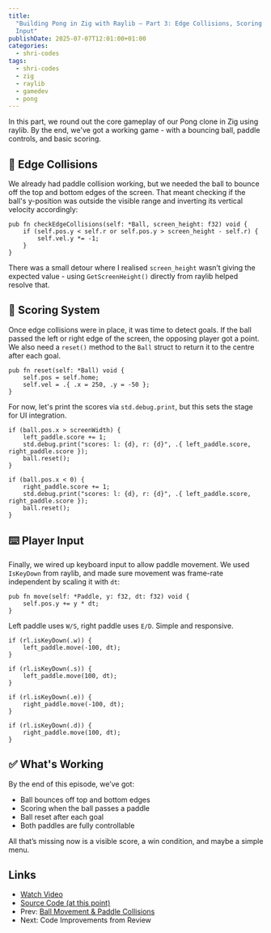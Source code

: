 ```yaml
---
title:
  "Building Pong in Zig with Raylib – Part 3: Edge Collisions, Scoring & Player
  Input"
publishDate: 2025-07-07T12:01:00+01:00
categories:
  - shri-codes
tags:
  - shri-codes
  - zig
  - raylib
  - gamedev
  - pong
---
```


In this part, we round out the core gameplay of our Pong clone in Zig using
raylib. By the end, we've got a working game - with a bouncing ball, paddle
controls, and basic scoring.

## 🧱 Edge Collisions

We already had paddle collision working, but we needed the ball to bounce off
the top and bottom edges of the screen. That meant checking if the ball's
y-position was outside the visible range and inverting its vertical velocity
accordingly:

```zig
pub fn checkEdgeCollisions(self: *Ball, screen_height: f32) void {
    if (self.pos.y < self.r or self.pos.y > screen_height - self.r) {
        self.vel.y *= -1;
    }
}
```

There was a small detour where I realised `screen_height` wasn’t giving the
expected value - using `GetScreenHeight()` directly from raylib helped resolve
that.

## 🏁 Scoring System

Once edge collisions were in place, it was time to detect goals. If the ball
passed the left or right edge of the screen, the opposing player got a point. We
also need a `reset()` method to the `Ball` struct to return it to the centre
after each goal.

```zig
pub fn reset(self: *Ball) void {
    self.pos = self.home;
    self.vel = .{ .x = 250, .y = -50 };
}
```

For now, let's print the scores via `std.debug.print`, but this sets the stage
for UI integration.

```zig
if (ball.pos.x > screenWidth) {
    left_paddle.score += 1;
    std.debug.print("scores: l: {d}, r: {d}", .{ left_paddle.score, right_paddle.score });
    ball.reset();
}

if (ball.pos.x < 0) {
    right_paddle.score += 1;
    std.debug.print("scores: l: {d}, r: {d}", .{ left_paddle.score, right_paddle.score });
    ball.reset();
}
```

## ⌨️ Player Input

Finally, we wired up keyboard input to allow paddle movement. We used
`IsKeyDown` from raylib, and made sure movement was frame-rate independent by
scaling it with `dt`:

```zig
pub fn move(self: *Paddle, y: f32, dt: f32) void {
    self.pos.y += y * dt;
}
```

Left paddle uses `W/S`, right paddle uses `E/D`. Simple and responsive.

```zig
if (rl.isKeyDown(.w)) {
    left_paddle.move(-100, dt);
}

if (rl.isKeyDown(.s)) {
    left_paddle.move(100, dt);
}

if (rl.isKeyDown(.e)) {
    right_paddle.move(-100, dt);
}

if (rl.isKeyDown(.d)) {
    right_paddle.move(100, dt);
}
```

## ✅ What's Working

By the end of this episode, we’ve got:

- Ball bounces off top and bottom edges
- Scoring when the ball passes a paddle
- Ball reset after each goal
- Both paddles are fully controllable

All that’s missing now is a visible score, a win condition, and maybe a simple
menu.

## Links

- [Watch Video](../../youtube/shri-codes/pong/pong-3.md)
- [Source Code (at this point)](../../../../games/pong/)
- Prev: [Ball Movement & Paddle Collisions](./pong-2.md)
- Next: Code Improvements from Review
